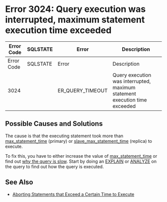 
# Error 3024: Query execution was interrupted, maximum statement execution time exceeded


| Error Code | SQLSTATE | Error | Description |
| --- | --- | --- | --- |
| Error Code | SQLSTATE | Error | Description |
| 3024 |  | ER_QUERY_TIMEOUT | Query execution was interrupted, maximum statement execution time exceeded |




## Possible Causes and Solutions


The cause is that the executing statement took more than [max_statement_time](../../../../../server-usage/replication-cluster-multi-master/optimization-and-tuning/system-variables/server-system-variables.md#max_statement_time) (primary) or [slave_max_statement_time](../../../../../server-usage/replication-cluster-multi-master/standard-replication/replication-and-binary-log-system-variables.md#slave_max_statement_time) (replica) to execute.


To fix this, you have to either increase the value of [max_statement_time](../../../../../server-usage/replication-cluster-multi-master/optimization-and-tuning/system-variables/server-system-variables.md#max_statement_time) or find out [why the query is slow](../../../../../server-usage/replication-cluster-multi-master/optimization-and-tuning/query-optimizations/README.md). Start by doing an [EXPLAIN](../../../../sql-statements-and-structure/sql-statements/administrative-sql-statements/analyze-and-explain-statements/explain.md) or [ANALYZE](../../../../sql-statements-and-structure/sql-statements/administrative-sql-statements/analyze-and-explain-statements/analyze-statement.md) on the query to find out how the query is executed.


## See Also


* [Aborting Statements that Exceed a Certain Time to Execute](../../../../../server-usage/replication-cluster-multi-master/optimization-and-tuning/query-optimizations/aborting-statements.md)

